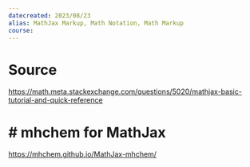 ```yaml
---
datecreated: 2023/08/23
alias: MathJax Markup, Math Notation, Math Markup 
course: 
---
```


# Source
https://math.meta.stackexchange.com/questions/5020/mathjax-basic-tutorial-and-quick-reference

# # mhchem for MathJax

https://mhchem.github.io/MathJax-mhchem/

